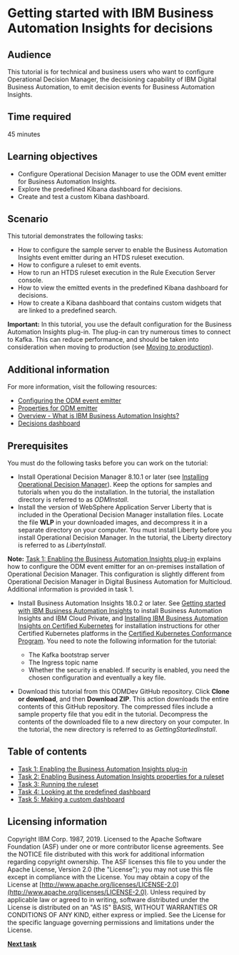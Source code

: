 # Getting started with IBM Business Automation Insights for decisions

## Audience

This tutorial is for technical and business users who want to configure Operational Decision Manager, the decisioning capability of IBM Digital Business Automation, to emit decision events for Business Automation Insights. 

## Time required

45 minutes

## Learning objectives

-   Configure Operational Decision Manager to use the ODM event emitter for Business Automation Insights.
-   Explore the predefined Kibana dashboard for decisions.
-   Create and test a custom Kibana dashboard.

## Scenario

This tutorial demonstrates the following tasks:

-  How to configure the sample server to enable the Business Automation Insights event emitter during an HTDS ruleset execution. 
-  How to configure a ruleset to emit events.
-  How to run an HTDS ruleset execution in the Rule Execution Server console.
-  How to view the emitted events in the predefined Kibana dashboard for decisions. 
-  How to create a Kibana dashboard that contains custom widgets that are linked to a predefined search.

**Important:** In this tutorial, you use the default configuration for the Business Automation Insights plug-in. The plug-in can try numerous times to connect to Kafka. This can reduce performance, and should be taken into consideration when moving to production (see [Moving to production](https://www.ibm.com/support/knowledgecenter/SSYHZ8_18.0.x/com.ibm.dba.bai/topics/tsk_bai_moving_to_prod.html)).

## Additional information

For more information, visit the following resources:

-   [Configuring the ODM event emitter](https://www.ibm.com/support/knowledgecenter/SSQP76_8.10.x/com.ibm.odm.distrib.config/topics/con_config_bai.html)
-   [Properties for ODM emitter](https://www.ibm.com/support/knowledgecenter/SSQP76_8.10.x/com.ibm.odm.dserver.rules.res.console/topics/con_rescons_rs_prop_bai.html)
-   [Overview - What is IBM Business Automation Insights?](https://www.ibm.com/support/knowledgecenter/SSYHZ8_18.0.x/com.ibm.dba.bai/topics/con_bai_overview.html)
-   [Decisions dashboard](https://www.ibm.com/support/knowledgecenter/SSYHZ8_18.0.x/com.ibm.dba.bai/topics/con_bai_odm_dashboards.html)

## Prerequisites
You must do the following tasks before you can work on the tutorial:
-   Install Operational Decision Manager 8.10.1 or later (see [Installing Operational Decision Manager](https://www.ibm.com/support/knowledgecenter/SSQP76_8.10.x/com.ibm.odm.distrib.install/topics/odm_distrib_install.html)). Keep the options for samples and tutorials when you do the installation. In the tutorial, the installation directory is referred to as *ODMInstall*.
-   Install the version of WebSphere Application Server Liberty that is included in the Operational Decision Manager installation files. Locate the file **WLP** in your downloaded images, and decompress it in a separate directory on your computer. You must install Liberty before you install Operational Decision Manager. In the tutorial, the Liberty directory is referred to as *LibertyInstall*.

**Note:** [Task 1: Enabling the Business Automation Insights plug-in](gs_topics/tut_bai_gs_enable_lsn.md) explains how to configure the ODM event emitter for an on-premises installation of Operational Decision Manager. This configuration is slightly different from Operational Decision Manager in Digital Business Automation for Multicloud. Additional information is provided in task 1.

-   Install Business Automation Insights 18.0.2 or later. See [Getting started with IBM Business Automation Insights](https://www.ibm.com/support/knowledgecenter/SSYHZ8_18.0.x/com.ibm.dba.bai/topics/tut_getting_started.html) to install Business Automation Insights and IBM Cloud Private, and [Installing IBM Business Automation Insights on Certified Kubernetes](https://github.com/dbamc/cert-kubernetes/tree/master/BAI ) for installation instructions for other Certified Kubernetes platforms in the [Certified Kubernetes Conformance Program](https://landscape.cncf.io/category=platform). You need to note the following information for the tutorial:

    -   The Kafka bootstrap server
    -   The Ingress topic name
    -   Whether the security is enabled. If security is enabled, you need the chosen configuration and eventually a key file.
    
-   Download this tutorial from this ODMDev GitHub repository. Click **Clone or download**, and then **Download ZIP**. This action downloads the entire contents of this GitHub repository. The compressed files include a sample property file that you edit in the tutorial. Decompress the contents of the downloaded file to a new directory on your computer. In the tutorial, the new directory is referred to as *GettingStartedInstall*.

## Table of contents

-   [Task 1: Enabling the Business Automation Insights plug-in](gs_topics/tut_bai_gs_enable_lsn.md)
-   [Task 2: Enabling Business Automation Insights properties for a ruleset](gs_topics/tut_bai_gs_prop_ruleset_lsn.md)
-   [Task 3: Running the ruleset](gs_topics/tut_bai_gs_emit_lsn.md)
-   [Task 4: Looking at the predefined dashboard](gs_topics/tut_bai_gs_dashboard_lsn.md)
-   [Task 5: Making a custom dashboard](gs_topics/tut_bai_gs_custom_lsn.md)

## Licensing information

Copyright IBM Corp. 1987, 2019. Licensed to the Apache Software Foundation \(ASF\) under one or more contributor license agreements. See the NOTICE file distributed with this work for additional information regarding copyright ownership. The ASF licenses this file to you under the Apache License, Version 2.0 \(the "License"\); you may not use this file except in compliance with the License. You may obtain a copy of the License at [http://www.apache.org/licenses/LICENSE-2.0](http://www.apache.org/licenses/LICENSE-2.0). Unless required by applicable law or agreed to in writing, software distributed under the License is distributed on an "AS IS" BASIS, WITHOUT WARRANTIES OR CONDITIONS OF ANY KIND, either express or implied. See the License for the specific language governing permissions and limitations under the License.

[**Next task**](gs_topics/tut_bai_gs_enable_lsn.md)
